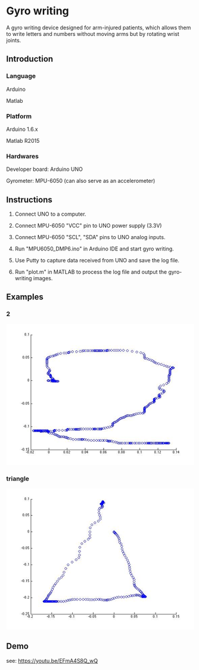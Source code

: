 # Gyro writing
A gyro writing device designed for arm-injured patients, which allows them to write letters and numbers without moving arms but by rotating wrist joints.

## Introduction
### Language
Arduino

Matlab

### Platform
Arduino 1.6.x

Matlab R2015

### Hardwares
Developer board: Arduino UNO

Gyrometer: MPU-6050 (can also serve as an accelerometer)

## Instructions
1. Connect UNO to a computer.

2. Connect MPU-6050 "VCC" pin to UNO power supply (3.3V)

3. Connect MPU-6050 "SCL", "SDA" pins to UNO analog inputs.

4. Run "MPU6050_DMP6.ino" in Arduino IDE and start gyro writing.

5. Use Putty to capture data received from UNO and save the log file.

6. Run "plot.m" in MATLAB to process the log file and output the gyro-writing images.

## Examples
### 2
![number_2](https://github.com/kevinchang0115/gyro_writing/blob/master/examples/2.jpg)
### triangle
![shape_triangle](https://github.com/kevinchang0115/gyro_writing/blob/master/examples/tri.jpg)

## Demo
see: https://youtu.be/EFmA4S8Q_wQ
